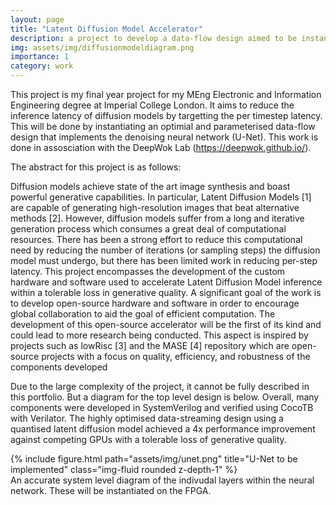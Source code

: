 ```yaml
---
layout: page
title: "Latent Diffusion Model Accelerator"
description: a project to develop a data-flow design aimed to be instantiated over one or multiple FPGAs with the goal of reducing diffusion model inference latency by speeding up per step computations. (Ongoing)
img: assets/img/diffusionmodeldiagram.png
importance: 1
category: work
---
```


This project is my final year project for my MEng Electronic and Information Engineering degree at Imperial College London. It aims to reduce the inference latency of diffusion models by targetting the per timestep latency. This will be done by instantiating an optimial and parameterised data-flow design that implements the denoising neural network (U-Net). This work is done in assosciation with the DeepWok Lab (https://deepwok.github.io/).

The abstract for this project is as follows:

Diffusion models achieve state of the art image synthesis and boast powerful generative capabilities.
In particular, Latent Diffusion Models [1] are capable of generating high-resolution images that
beat alternative methods [2]. However, diffusion models suffer from a long and iterative generation
process which consumes a great deal of computational resources. There has been a strong effort
to reduce this computational need by reducing the number of iterations (or sampling steps) the
diffusion model must undergo, but there has been limited work in reducing per-step latency. This
project encompasses the development of the custom hardware and software used to accelerate
Latent Diffusion Model inference within a tolerable loss in generative quality. A significant goal of
the work is to develop open-source hardware and software in order to encourage global collaboration
to aid the goal of efficient computation. The development of this open-source accelerator will be
the first of its kind and could lead to more research being conducted. This aspect is inspired by
projects such as lowRisc [3] and the MASE [4] repository which are open-source projects with a
focus on quality, efficiency, and robustness of the components developed

Due to the large complexity of the project, it cannot be fully described in this portfolio. But a diagram for the top level design is below. Overall, many components were developed in SystemVerilog and verified using CocoTB with Verilator. The highly optimised data-streaming design using a quantised latent diffusion model achieved a 4x performance improvement against competing GPUs with a tolerable loss of generative quality.

<div class="row">
    <div class="col-sm mt-3 mt-md-0">
        {% include figure.html path="assets/img/unet.png" title="U-Net to be implemented" class="img-fluid rounded z-depth-1" %}
    </div>
</div>
<div class="caption">
    An accurate system level diagram of the indivudal layers within the neural network. These will be instantiated on the FPGA.
</div>


